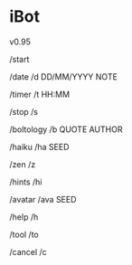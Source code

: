 # iBot

v0.95

/start

/date /d DD/MM/YYYY NOTE

/timer /t HH:MM

/stop /s

/boltology /b QUOTE AUTHOR

/haiku /ha SEED

/zen /z

/hints /hi

/avatar /ava SEED

/help /h

/tool /to

/cancel /c


